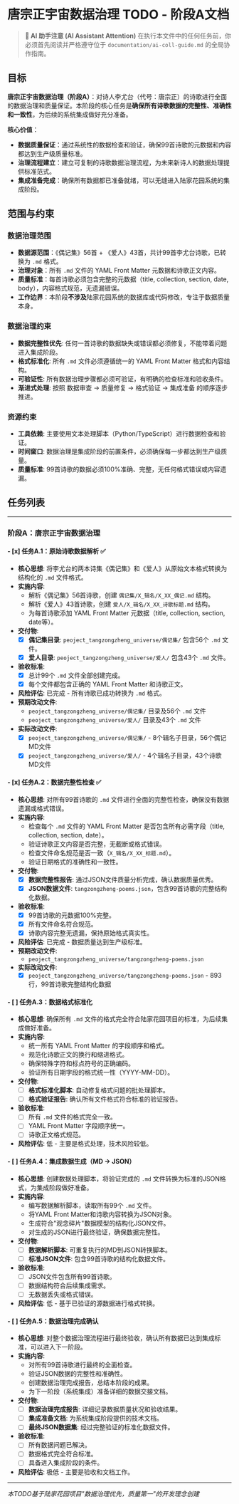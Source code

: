 # 唐宗正宇宙数据治理 TODO - 阶段A文档

> **🤖 AI 助手注意 (AI Assistant Attention)**
> 在执行本文件中的任何任务前，你必须首先阅读并严格遵守位于 `documentation/ai-coll-guide.md` 的全局协作指南。

## 目标
**唐宗正宇宙数据治理（阶段A）**：对诗人李尤台（代号：唐宗正）的诗歌进行全面的数据治理和质量保证。本阶段的核心任务是**确保所有诗歌数据的完整性、准确性和一致性**，为后续的系统集成做好充分准备。

**核心价值**：
- **数据质量保证**：通过系统性的数据检查和验证，确保99首诗歌的元数据和内容都达到生产级质量标准。
- **治理流程建立**：建立可复制的诗歌数据治理流程，为未来新诗人的数据处理提供标准范式。
- **集成准备完成**：确保所有数据都已准备就绪，可以无缝进入陆家花园系统的集成阶段。

## 范围与约束

### **数据治理范围**
- **数据源范围**：《偶记集》56首 + 《爱人》43首，共计99首李尤台诗歌，已转换为 `.md` 格式。
- **治理对象**：所有 `.md` 文件的 YAML Front Matter 元数据和诗歌正文内容。
- **质量标准**：每首诗歌必须包含完整的元数据（title, collection, section, date, body），内容格式规范，无遗漏错误。
- **工作边界**：本阶段**不涉及**陆家花园系统的数据库或代码修改，专注于数据质量本身。

### **数据治理约束**
- **数据完整性优先**: 任何一首诗歌的数据缺失或错误都必须修复，不能带着问题进入集成阶段。
- **格式标准化**: 所有 `.md` 文件必须遵循统一的 YAML Front Matter 格式和内容结构。
- **可验证性**: 所有数据治理步骤都必须可验证，有明确的检查标准和验收条件。
- **渐进式处理**: 按照 数据审查 → 质量修复 → 格式验证 → 集成准备 的顺序逐步推进。

### **资源约束**
- **工具依赖**: 主要使用文本处理脚本（Python/TypeScript）进行数据检查和验证。
- **时间窗口**: 数据治理是集成阶段的前置条件，必须确保每一步都达到生产级质量。
- **质量标准**: 99首诗歌的数据必须100%准确、完整，无任何格式错误或内容遗漏。

## 任务列表

---

### **阶段A：唐宗正宇宙数据治理**

#### - [x] 任务A.1：原始诗歌数据解析 ✅
- **核心思想**: 将李尤台的两本诗集《偶记集》和《爱人》从原始文本格式转换为结构化的 `.md` 文件格式。
- **实施内容**:
  - 解析《偶记集》56首诗歌，创建 `偶记集/X_辑名/X_XX_偶记.md` 结构。
  - 解析《爱人》43首诗歌，创建 `爱人/X_辑名/X_XX_诗歌标题.md` 结构。
  - 为每首诗歌添加 YAML Front Matter 元数据（title, collection, section, date等）。
- **交付物**:
  - [x] **偶记集目录**: `peoject_tangzongzheng_universe/偶记集/` 包含56个 `.md` 文件。
  - [x] **爱人目录**: `peoject_tangzongzheng_universe/爱人/` 包含43个 `.md` 文件。
- **验收标准**:
  - [x] 总计99个 `.md` 文件全部创建完成。
  - [x] 每个文件都包含正确的 YAML Front Matter 和诗歌正文。
- **风险评估**: 已完成 - 所有诗歌已成功转换为 `.md` 格式。
- **预期改动文件**:
  - `peoject_tangzongzheng_universe/偶记集/` 目录及56个 `.md` 文件
  - `peoject_tangzongzheng_universe/爱人/` 目录及43个 `.md` 文件
- **实际改动文件**:
  - [x] `peoject_tangzongzheng_universe/偶记集/` - 8个辑名子目录，56个偶记MD文件
  - [x] `peoject_tangzongzheng_universe/爱人/` - 4个辑名子目录，43个诗歌MD文件

#### - [x] 任务A.2：数据完整性检查 ✅
- **核心思想**: 对所有99首诗歌的 `.md` 文件进行全面的完整性检查，确保没有数据遗漏或格式错误。
- **实施内容**:
  - 检查每个 `.md` 文件的 YAML Front Matter 是否包含所有必需字段（title, collection, section, date）。
  - 验证诗歌正文内容是否完整，无截断或格式错误。
  - 检查文件命名规范是否一致（`X_辑名/X_XX_标题.md`）。
  - 验证日期格式的准确性和一致性。
- **交付物**:
  - [x] **数据完整性报告**: 通过JSON文件质量分析完成，确认数据质量优秀。
  - [x] **JSON数据文件**: `tangzongzheng-poems.json`，包含99首诗歌的完整结构化数据。
- **验收标准**:
  - [x] 99首诗歌的元数据100%完整。
  - [x] 所有文件命名符合规范。
  - [x] 诗歌内容完整无遗漏，保持原始格式真实性。
- **风险评估**: 已完成 - 数据质量达到生产级标准。
- **预期改动文件**:
  - `peoject_tangzongzheng_universe/tangzongzheng-poems.json`
- **实际改动文件**:
  - [x] `peoject_tangzongzheng_universe/tangzongzheng-poems.json` - 893行，99首诗歌完整结构化数据

#### - [ ] 任务A.3：数据格式标准化
- **核心思想**: 确保所有 `.md` 文件的格式完全符合陆家花园项目的标准，为后续集成做好准备。
- **实施内容**:
  - 统一所有 YAML Front Matter 的字段顺序和格式。
  - 规范化诗歌正文的换行和缩进格式。
  - 确保特殊字符和标点符号的正确编码。
  - 验证所有日期字段的格式统一性（YYYY-MM-DD）。
- **交付物**:
  - [ ] **格式标准化脚本**: 自动修复格式问题的批处理脚本。
  - [ ] **格式验证报告**: 确认所有文件格式符合标准的验证报告。
- **验收标准**:
  - [ ] 所有 `.md` 文件的格式完全一致。
  - [ ] YAML Front Matter 字段顺序统一。
  - [ ] 诗歌正文格式规范。
- **风险评估**: 低 - 主要是格式处理，技术风险较低。

#### - [ ] 任务A.4：集成数据生成（MD → JSON）
- **核心思想**: 创建数据处理脚本，将验证完成的 `.md` 文件转换为标准的JSON格式，为集成阶段做好准备。
- **实施内容**:
  - 编写数据解析脚本，读取所有99个 `.md` 文件。
  - 将YAML Front Matter和诗歌内容转换为JSON对象。
  - 生成符合"观念碎片"数据模型的结构化JSON文件。
  - 对生成的JSON进行最终验证，确保数据完整性。
- **交付物**:
  - [ ] **数据解析脚本**: 可重复执行的MD到JSON转换脚本。
  - [ ] **标准JSON文件**: 包含99首诗歌的结构化数据文件。
- **验收标准**:
  - [ ] JSON文件包含所有99首诗歌。
  - [ ] 数据结构符合后续集成需求。
  - [ ] 无数据丢失或格式错误。
- **风险评估**: 低 - 基于已验证的源数据进行格式转换。

#### - [ ] 任务A.5：数据治理完成确认
- **核心思想**: 对整个数据治理流程进行最终验收，确认所有数据已达到集成标准，可以进入下一阶段。
- **实施内容**:
  - 对所有99首诗歌进行最终的全面检查。
  - 验证JSON数据的完整性和准确性。
  - 创建数据治理完成报告，总结本阶段的成果。
  - 为下一阶段（系统集成）准备详细的数据交接文档。
- **交付物**:
  - [ ] **数据治理完成报告**: 详细记录数据质量状况和验收结果。
  - [ ] **集成准备文档**: 为系统集成阶段提供的技术文档。
  - [ ] **最终JSON数据集**: 经过完整验证的标准化数据文件。
- **验收标准**:
  - [ ] 所有数据问题已解决。
  - [ ] 数据格式完全符合标准。
  - [ ] 具备进入集成阶段的条件。
- **风险评估**: 极低 - 主要是验收和文档工作。

---
*本TODO基于陆家花园项目"数据治理优先，质量第一"的开发理念创建*
